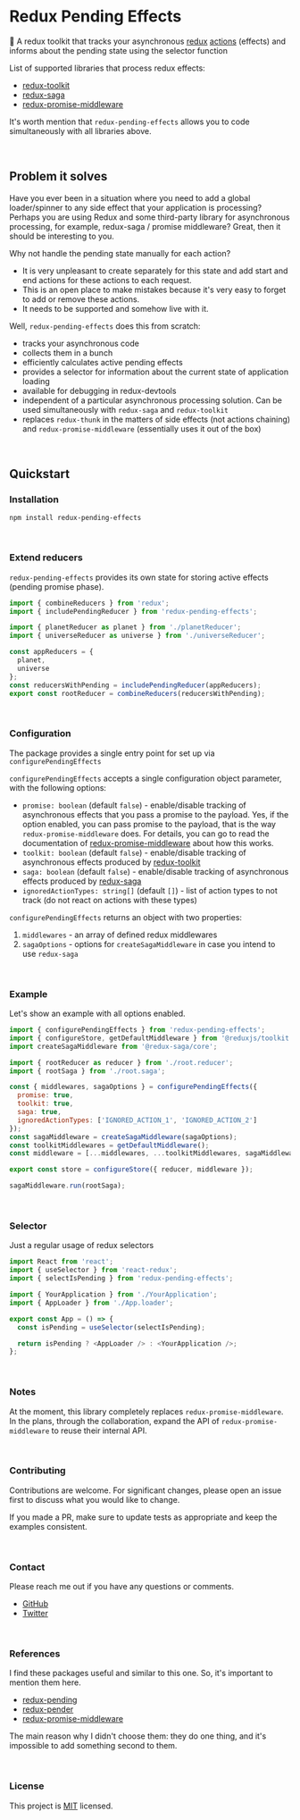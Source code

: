 # Redux Pending Effects

🦋 A redux toolkit that tracks your asynchronous [redux](http://redux.js.org) [actions](https://redux.js.org/basics/actions) (effects) and informs about the pending state using the selector function
<br/>

List of supported libraries that process redux effects:

- [redux-toolkit](https://github.com/reduxjs/redux-toolkit)
- [redux-saga](https://github.com/redux-saga/redux-saga)
- [redux-promise-middleware](https://github.com/pburtchaell/redux-promise-middleware)

It's worth mention that `redux-pending-effects` allows you to code simultaneously with all libraries above.

<br/>

## Problem it solves

Have you ever been in a situation where you need to add a global loader/spinner to any side effect that your application is processing? Perhaps you are using Redux and some third-party library for asynchronous processing, for example, redux-saga / promise middleware? Great, then it should be interesting to you.

Why not handle the pending state manually for each action?

- It is very unpleasant to create separately for this state and add start and end actions for these actions to each request.
- This is an open place to make mistakes because it's very easy to forget to add or remove these actions.
- It needs to be supported and somehow live with it.

Well, `redux-pending-effects` does this from scratch:

- tracks your asynchronous code
- collects them in a bunch
- efficiently calculates active pending effects
- provides a selector for information about the current state of application loading
- available for debugging in redux-devtools
- independent of a particular asynchronous processing solution. Can be used simultaneously with `redux-saga` and `redux-toolkit`
- replaces `redux-thunk` in the matters of side effects (not actions chaining) and `redux-promise-middleware` (essentially uses it out of the box)

<br/>

## Quickstart

### Installation

```shell script
npm install redux-pending-effects
```

<br/>

### Extend reducers

`redux-pending-effects` provides its own state for storing active effects (pending promise phase).

```javascript
import { combineReducers } from 'redux';
import { includePendingReducer } from 'redux-pending-effects';

import { planetReducer as planet } from './planetReducer';
import { universeReducer as universe } from './universeReducer';

const appReducers = {
  planet,
  universe
};
const reducersWithPending = includePendingReducer(appReducers);
export const rootReducer = combineReducers(reducersWithPending);
```

<br/>

### Configuration

The package provides a single entry point for set up via `configurePendingEffects`

`configurePendingEffects` accepts a single configuration object parameter, with the following options:

- `promise: boolean` (default `false`) - enable/disable tracking of asynchronous effects that you pass a promise to the payload.
  Yes, if the option enabled, you can pass promise to the payload, that is the way `redux-promise-middleware` does.
  For details, you can go to read the documentation of [redux-promise-middleware](https://github.com/pburtchaell/redux-promise-middleware)
  about how this works.
- `toolkit: boolean` (default `false`) - enable/disable tracking of asynchronous effects produced by [redux-toolkit](https://github.com/reduxjs/redux-toolkit)
- `saga: boolean` (default `false`) - enable/disable tracking of asynchronous effects produced by [redux-saga](https://github.com/redux-saga/redux-saga)
- `ignoredActionTypes: string[]` (default `[]`) - list of action types to not track (do not react on actions with these types)

`configurePendingEffects` returns an object with two properties:

1. `middlewares` - an array of defined redux middlewares
2. `sagaOptions` - options for `createSagaMiddleware` in case you intend to use `redux-saga`

<br/>

### Example

Let's show an example with all options enabled.

```javascript
import { configurePendingEffects } from 'redux-pending-effects';
import { configureStore, getDefaultMiddleware } from '@reduxjs/toolkit';
import createSagaMiddleware from '@redux-saga/core';

import { rootReducer as reducer } from './root.reducer';
import { rootSaga } from './root.saga';

const { middlewares, sagaOptions } = configurePendingEffects({
  promise: true,
  toolkit: true,
  saga: true,
  ignoredActionTypes: ['IGNORED_ACTION_1', 'IGNORED_ACTION_2']
});
const sagaMiddleware = createSagaMiddleware(sagaOptions);
const toolkitMiddlewares = getDefaultMiddleware();
const middleware = [...middlewares, ...toolkitMiddlewares, sagaMiddleware];

export const store = configureStore({ reducer, middleware });

sagaMiddleware.run(rootSaga);
```

<br/>

### Selector

Just a regular usage of redux selectors

```javascript
import React from 'react';
import { useSelector } from 'react-redux';
import { selectIsPending } from 'redux-pending-effects';

import { YourApplication } from './YourApplication';
import { AppLoader } from './App.loader';

export const App = () => {
  const isPending = useSelector(selectIsPending);

  return isPending ? <AppLoader /> : <YourApplication />;
};
```

<br/>

### Notes

At the moment, this library completely replaces `redux-promise-middleware`.
In the plans, through the collaboration, expand the API of `redux-promise-middleware` to reuse their internal API.

<br/>

### Contributing

Contributions are welcome. For significant changes, please open an issue first to discuss what you would like to change.

If you made a PR, make sure to update tests as appropriate and keep the examples consistent.

<br/>

### Contact

Please reach me out if you have any questions or comments.

- [GitHub](https://github.com/retarsis)
- [Twitter](https://twitter.com/retarsis)

<br/>

### References

I find these packages useful and similar to this one. So, it's important to mention them here.

- [redux-pending](https://www.npmjs.com/package/redux-pending)
- [redux-pender](https://www.npmjs.com/package/redux-pender)
- [redux-promise-middleware](https://www.npmjs.com/package/redux-promise-middleware)

The main reason why I didn't choose them: they do one thing, and it's impossible to add something second to them.

<br/>

### License

This project is [MIT](https://choosealicense.com/licenses/mit/) licensed.

<br/>
